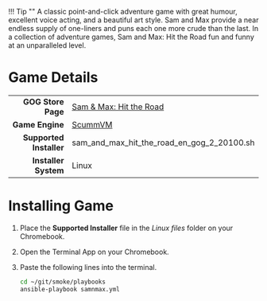 !!! Tip ""
    A classic point-and-click adventure game with great humour, excellent voice acting, and a beautiful art style.  Sam and Max provide a near endless supply of one-liners and puns each one more crude than the last.  In a collection of adventure games, Sam and Max: Hit the Road fun and funny at an unparalleled level.

# Game Details

|  |  |
|--:|:--|
| **GOG Store Page** | [Sam & Max: Hit the Road](https://www.gog.com/game/sam_max_hit_the_road) |
| **Game Engine** | [ScummVM](https://www.scummvm.org/) |
| **Supported Installer** | sam_and_max_hit_the_road_en_gog_2_20100.sh |
| **Installer System** | Linux |

# Installing Game
1. Place the **Supported Installer** file in the *Linux files* folder on your Chromebook.
1. Open the Terminal App on your Chromebook.
1. Paste the following lines into the terminal.

   ~~~bash
   cd ~/git/smoke/playbooks
   ansible-playbook samnmax.yml
   ~~~
